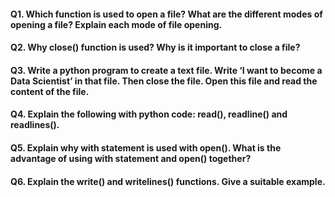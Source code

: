 #### Q1. Which function is used to open a file? What are the different modes of opening a file? Explain each mode of file opening.
#### Q2. Why close() function is used? Why is it important to close a file?
#### Q3. Write a python program to create a text file. Write ‘I want to become a Data Scientist’ in that file. Then close the file. Open this file and read the content of the file.
#### Q4. Explain the following with python code: read(), readline() and readlines().
#### Q5. Explain why with statement is used with open(). What is the advantage of using with statement and open() together?
#### Q6. Explain the write() and writelines() functions. Give a suitable example.
